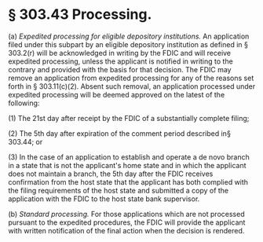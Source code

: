 # § 303.43   Processing.

(a) *Expedited processing for eligible depository institutions.* An application filed under this subpart by an eligible depository institution as defined in § 303.2(r) will be acknowledged in writing by the FDIC and will receive expedited processing, unless the applicant is notified in writing to the contrary and provided with the basis for that decision. The FDIC may remove an application from expedited processing for any of the reasons set forth in § 303.11(c)(2). Absent such removal, an application processed under expedited processing will be deemed approved on the latest of the following: 


(1) The 21st day after receipt by the FDIC of a substantially complete filing; 


(2) The 5th day after expiration of the comment period described in§ 303.44; or 


(3) In the case of an application to establish and operate a de novo branch in a state that is not the applicant's home state and in which the applicant does not maintain a branch, the 5th day after the FDIC receives confirmation from the host state that the applicant has both complied with the filing requirements of the host state and submitted a copy of the application with the FDIC to the host state bank supervisor. 


(b) *Standard processing.* For those applications which are not processed pursuant to the expedited procedures, the FDIC will provide the applicant with written notification of the final action when the decision is rendered.




